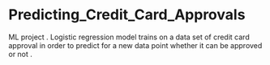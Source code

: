 # Predicting_Credit_Card_Approvals
ML project . Logistic regression model trains on a data set of credit card approval in order to predict for a new data point whether it can be approved or not .
